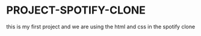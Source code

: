 # PROJECT-SPOTIFY-CLONE
this is my first project and we are using the html and css in the spotify clone
